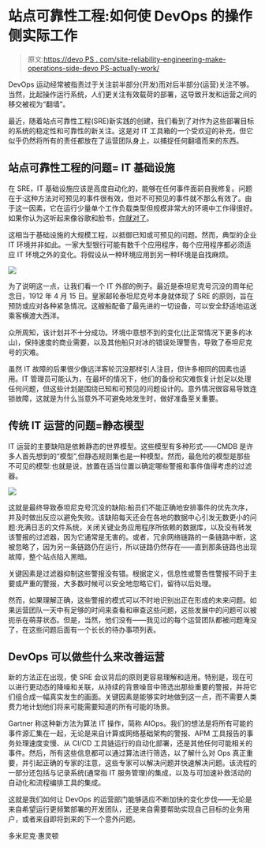 # 站点可靠性工程:如何使 DevOps 的操作侧实际工作

> 原文:[https://devo PS . com/site-reliability-engineering-make-operations-side-devo PS-actually-work/](https://devops.com/site-reliability-engineering-make-operations-side-devops-actually-work/)

DevOps 运动经常被指责过于关注前半部分(开发)而对后半部分(运营)关注不够。当然，比起操作运行系统，人们更关注有效载荷的部署，这导致开发和运营之间的移交被视为“翻墙”。

最近，随着站点可靠性工程(SRE)新实践的创建，我们看到了对作为这些部署目标的系统的稳定性和可靠性的新关注。这是对 IT 工具箱的一个受欢迎的补充，但它似乎仍然将所有的责任都放在了运营团队身上，以捕捉任何翻墙而来的东西。

## 站点可靠性工程的问题= IT 基础设施

在 SRE，IT 基础设施应该是高度自动化的，能够在任何事件面前自我修复。问题在于:这种方法对可预见的事件很有效，但对不可预见的事件就不那么有效了。由于这一因素，它在运行少量单个工作负载类型但规模非常大的环境中工作得很好。如果你认为这听起来像谷歌和脸书，[你就对了](https://www.moogsoft.com/blog/aiops/google-facebook-incident-management-scale-insights-srecon-2016/)。

这相当于基础设施的大规模工程，以抵御已知或可预见的问题。然而，典型的企业 IT 环境并非如此。一家大型银行可能有数千个应用程序，每个应用程序都必须适应 IT 环境之外的变化。将假设从一种环境应用到另一种环境是自找麻烦。

![](../Images/9bbfdd68a8f62be65dd813959a4f8104.png)

为了说明这一点，让我们看一个 IT 外部的例子。最近是泰坦尼克号沉没的周年纪念日，1912 年 4 月 15 日。皇家邮轮泰坦尼克号本身就体现了 SRE 的原则，旨在预防或应对各种紧急情况。这艘船配备了最先进的一切设备，可以安全舒适地运送乘客横渡大西洋。

众所周知，该计划并不十分成功。环境中意想不到的变化(比正常情况下更多的冰山)，保持速度的商业需要，以及其他船只对冰的错误处理警告，导致了泰坦尼克号的灾难。

虽然 IT 故障的后果很少像远洋客轮沉没那样引人注目，但许多相同的因素也适用。IT 管理员可能认为，在最坏的情况下，他们的备份和灾难恢复计划足以处理任何问题，但这些计划是围绕已知和可预见的问题设计的。意外情况很容易导致连锁故障，这就是为什么当意外不可避免地发生时，做好准备至关重要。

## 传统 IT 运营的问题=静态模型

IT 运营的主要缺陷是依赖静态的世界模型。这些模型有多种形式——CMDB 是许多人首先想到的“模型”,但静态规则集也是一种模型。然而，最危险的模型是那些不可见的模型:也就是说，放置在适当位置以确定哪些警报和事件值得考虑的过滤器。

![](../Images/f51c4d3d0672bcd8302896d6df621334.png)

这就是最终导致泰坦尼克号沉没的缺陷:船员们不能正确地安排事件的优先次序，并及时做出反应以避免失败。该缺陷每天还会在各地的数据中心引发无数更小的问题:充满日志的文件系统，关闭关键业务应用程序所依赖的数据库，以及没有转发该警报的过滤器，因为它通常是无害的。或者，冗余网络链路的一条链路中断，这被忽略了，因为另一条链路仍在运行，所以链路仍然存在——直到那条链路也出现故障，整个站点陷入黑暗。

关键因素是过滤器抑制这些警报没有错。根据定义，信息性或警告性警报不同于主要或严重的警报，大多数时候可以安全地忽略它们，留待以后处理。

然而，如果理解正确，这些警报的模式可以不时地识别出正在形成的未来问题。如果运营团队一天中有足够的时间来查看和审查这些问题，这些发展中的问题可以被扼杀在萌芽状态。但是，当然，他们没有——我见过的每个运营团队都被问题淹没了，在这些问题后面有一个长长的待办事项列表。

## DevOps 可以做些什么来改善运营

新的方法正在出现，使 SRE 会议背后的原则更容易理解和适用。特别是，现在可以进行更动态的降噪和关联，从持续的背景噪音中筛选出那些重要的警报，并将它们组合成一幅真实发生的画面。关键因素是能够实时地做到这一点，而不需要人类费力地计划他们将来可能需要知道的所有可能的场景。

Gartner 称这种新方法为算法 IT 操作，简称 AIOps。我们的想法是将所有可能的事件源汇集在一起，无论是来自计算或网络基础架构的警报、APM 工具报告的事务处理速度变慢、从 CI/CD 工具链运行的自动化部署，还是其他任何可能相关的事件。然后，所有这些信息都可以通过算法进行筛选，以了解什么对 Ops 真正重要，并引起正确的专家的注意，这些专家可以解决问题并快速解决问题。该流程的一部分还包括与记录系统(通常指 IT 服务管理)的集成，以及与可加速补救活动的自动化和流程编排工具的集成。

这就是我们如何让 DevOps 的运营部门能够适应不断加快的变化步伐——无论是来自希望运行更频繁部署的开发团队，还是来自需要帮助实现自己目标的业务用户，或者来自即将到来的下一个意外问题。

多米尼克·惠灵顿